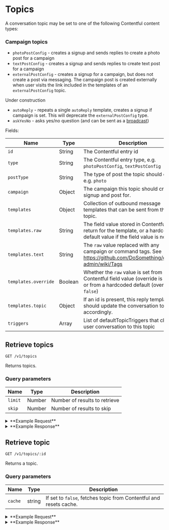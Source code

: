 # Topics

A conversation topic may be set to one of the following Contentful content types:

### Campaign topics

* `photoPostConfig` - creates a signup and sends replies to create a photo post for a campaign
* `textPostConfig` - creates a signup and sends replies to create text post for a campaign
* `externalPostConfig` - creates a signup for a campaign, but does not create a post via messaging. The campaign post is created externally when user visits the link included in the templates of an `externalPostConfig` topic.

Under construction

* `autoReply` - repeats a single `autoReply` template, creates a signup if campaign is set. This will deprecate the `externalPostConfig` type.
* `askYesNo` - asks yes/no question (and can be sent as a [broadcast](./topics.md))

Fields:

Name | Type | Description
-----|------|------------
`id` | String | The Contentful entry id
`type` | String | The Contentful entry type, e.g. `photoPostConfig`, `textPostConfig`
`postType` | String | The type of post the topic should create, e.g. `photo`
`campaign` | Object | The campaign this topic should create a signup and post for.
`templates` | Object | Collection of outbound message templates that can be sent from this topic.
`templates.raw` | String | The field value stored in Contentful to return for the template, or a hardcoded default value if the field value is not set
`templates.text` | String | The `raw` value replaced with any campaign or command tags. See https://github.com/DoSomething/gambit-admin/wiki/Tags
`templates.override` | Boolean | Whether the `raw` value is set from a Contentful field value (override is `true`), or from a hardcoded default (override is `false`)
`templates.topic` | Object | If an id is present, this reply template should update the conversation topic accordingly.
`triggers` | Array | List of defaultTopicTriggers that change user conversation to this topic

## Retrieve topics

```
GET /v1/topics
```

Returns topics.

### Query parameters

Name | Type | Description
-----|------|------------
`limit` | Number | Number of results to retrieve
`skip` | Number | Number of results to skip


<details><summary>**Example Request**</summary><p>

```
curl http://localhost:5000/v1/topics?skip=5
  -H "Accept: application/json"
  -H "Content-Type: application/json"
```

</p></details>

<details><summary>**Example Response**</summary><p>

```
{
  "data": [
    {
      "id": "5MSUDKlVp6kqkUMw8gW004",
      "type": "externalPostConfig",
      "postType": "external",
      "campaign": {
        "id": 7059,
        "title": "Lose Your V-Card",
        "tagline": "Help your friends register to vote!",
        "status": "active",
        "currentCampaignRun": {
          "id": 8128
        },
        "keywords": [
          "VCARD"
        ]
      },
      "templates": {
        "startExternalPost": {
          "raw": "One of the most impactful ways to create change in our communities and on issues we care about is by making our voices heard through voting. Your generation has the power to decide the next election. \n\nWhether you are old enough to vote or not -- you can make a difference. Tag a friend (who is 18 or older) on Facebook and give them an easy way to register to vote. By sharing this, you'll be entered to win a 2000 scholarship: https://www.dosomething.org/us/campaigns/lose-your-v-card/blocks/7UYxNKCmS4OqEOiKSSAE2?user_id={{user.id}}",
          "override": true,
          "rendered": "One of the most impactful ways to create change in our communities and on issues we care about is by making our voices heard through voting. Your generation has the power to decide the next election. \n\nWhether you are old enough to vote or not -- you can make a difference. Tag a friend (who is 18 or older) on Facebook and give them an easy way to register to vote. By sharing this, you'll be entered to win a 2000 scholarship: https://www.dosomething.org/us/campaigns/lose-your-v-card/blocks/7UYxNKCmS4OqEOiKSSAE2?user_id={{user.id}}"
        },
        "webStartExternalPost": {
          "raw": "Hi it's Freddie from DoSomething! Over 69 million young people are eligible to vote in 2018. Your generation has the power to decide this election. We need your help to spread the word!\n\nTag a friend (who is 18 or older) on Facebook and give them an easy way to register to vote. By sharing this, you'll be entered to win a 2000 scholarship: https://www.dosomething.org/us/campaigns/lose-your-v-card/blocks/7UYxNKCmS4OqEOiKSSAE2?user_id={{user.id}}",
          "override": true,
          "rendered": "Hi it's Freddie from DoSomething! Over 69 million young people are eligible to vote in 2018. Your generation has the power to decide this election. We need your help to spread the word!\n\nTag a friend (who is 18 or older) on Facebook and give them an easy way to register to vote. By sharing this, you'll be entered to win a 2000 scholarship: https://www.dosomething.org/us/campaigns/lose-your-v-card/blocks/7UYxNKCmS4OqEOiKSSAE2?user_id={{user.id}}"
        },
        "startExternalPostAutoReply": {
          "raw": "Whoops, I didn't understand that. To enter to win the $2000 scholarship, click here and tag a friend: https://www.dosomething.org/us/campaigns/lose-your-v-card/blocks/7UYxNKCmS4OqEOiKSSAE2?user_id={{user.id}}\n\nHave a question for me? Text QUESTION and I will respond within 24 hours.",
          "override": true,
          "rendered": "Whoops, I didn't understand that. To enter to win the $2000 scholarship, click here and tag a friend: https://www.dosomething.org/us/campaigns/lose-your-v-card/blocks/7UYxNKCmS4OqEOiKSSAE2?user_id={{user.id}}\n\nHave a question for me? Text QUESTION and I will respond within 24 hours."
        },
        ...
      },
      "triggers": [
        "vcard",
      ]
    },
      {
      "id": "2X4r3fZrTGA2mGemowgiEI",
      "name": "askYesNo test",
      "type": "askYesNo",
      "createdAt": "2018-08-06T23:34:56.395Z",
      "updatedAt": "2018-08-08T22:20:14.822Z",
      "message": {
        "text": "Join Pump it Up? \n\nYes No",
        "attachments": [],
        "template": "askYesNo",
        "topic": {}
      },
      "templates": {
        "saidYes": {
          "text": "Great! Text START to submit a photo.",
          "topic": {
            "id": "4xXe9sQqmIeiWauSUu6kAY",
            "name": "Pump It Up - Submit Flyer",
            "type": "photoPostConfig",
            "createdAt": "2018-08-01T14:41:30.242Z",
            "updatedAt": "2018-08-07T15:44:59.609Z"
          }
        },
        "saidNo": {
          "text": "Ok, we'll check in with you later.",
          "topic": {}
        },
        "invalidAskYesNoResponse": {
          "text": "Sorry, I didn't get that - did you want to join for Pump It Up? Yes or No",
          "topic": {}
        },
        "autoReply": {
          "text": "Sorry, I didn't understand that. Text Q if you have a question.",
          "topic": {}
        }
      },
      "triggers": [
        
      ]
    },
    {
      "id": "3peS2Oye08o6OwUMAEcS2c",
      "type": "photoPostConfig",
      "postType": "photo",
      "campaign": {
        "id": 8038,
        "title": "#SaveTheMascots",
        "tagline": "Help us make every college campus tobacco-free.",
        "status": "closed",
        "currentCampaignRun": {
          "id": 8039
        },
        "keywords": [
          "MASCOT"
        ]
      },
      "templates": {
        "startPhotoPost": {
          "raw": "Secondhand smoke causes cancer, which is why thousands of colleges have gone tobacco-free. Problem is, 3,273 campuses still allow tobacco, which means secondhand smoke is harming everyone on campus including our beloved mascots. \n\nTell your college (or a college near you) to pledge to go tobacco-free by telling them to #SaveTheMascots by clicking here: http://bit.ly/2GE8APl\n\nTake a screenshot of the post you share, then text {{cmd_reportback}} to share it with us (and enter for a chance to win a $2500 scholarship)!",
          "override": true,
          "rendered": "Secondhand smoke causes cancer, which is why thousands of colleges have gone tobacco-free. Problem is, 3,273 campuses still allow tobacco, which means secondhand smoke is harming everyone on campus including our beloved mascots. \n\nTell your college (or a college near you) to pledge to go tobacco-free by telling them to #SaveTheMascots by clicking here: http://bit.ly/2GE8APl\n\nTake a screenshot of the post you share, then text START to share it with us (and enter for a chance to win a $2500 scholarship)!"
        },
        ...
      },
      "triggers": [
        "mascot",
      ]
    },
    ...
  ],
  "meta": {
    "pagination": {
      "total": 21,
      "skip": 5,
      "limit": 100
    }
  }
}
```

</p></details>

## Retrieve topic

```
GET /v1/topics/:id
```

Returns a topic.

### Query parameters

Name | Type | Description
-----|------|------------
`cache` | string | If set to `false`, fetches topic from Contentful and resets cache.


<details><summary>**Example Request**</summary><p>

```
curl http://localhost:5000/v1/topics/6swLaA7HKE8AGI6iQuWk4y?cache=false \
     -H "Accept: application/json" \
     -H "Content-Type: application/json" \
```

</p></details>
<details><summary>**Example Response**</summary><p>

```
{
  "data": {
    "id": "6swLaA7HKE8AGI6iQuWk4y",
    "type": "photoPostConfig",
    "postType": "photo",
    "campaign": {
      "id": 7,
      "title": "Mirror Messages",
      "tagline": "Boost a stranger's self-esteem with just a sticky note!",
      "status": "active",
      "currentCampaignRun": {
        "id": 8076
      },
      "keywords": [
        "MIRROR"
      ]
    },
    "templates": {
      "startPhotoPost": {
        "raw": "Over 111,000 people have joined the movement to bring positivity to their schools. All it takes is posting encouraging notes in places that can trigger low self-esteem. Take 5 mins to post a note today. \n\nThen, text {{cmd_reportback}} to share a photo of the messages you posted (and you'll be entered to win a $2000 scholarship)!",
        "override": true,
        "rendered": "Over 111,000 people have joined the movement to bring positivity to their schools. All it takes is posting encouraging notes in places that can trigger low self-esteem. Take 5 mins to post a note today. \n\nThen, text START to share a photo of the messages you posted (and you'll be entered to win a $2000 scholarship)!"
      },
      ...
      "invalidAskContinueResponse": {
        "raw": "Sorry, I didn't get that. Did you want to join {{title}}?\n\nYes or No",
        "override": false,
        "rendered": "Sorry, I didn't get that. Did you want to join Mirror Messages?\n\nYes or No"
      }
    },
    "triggers": [
      "mirror",
    ]
  }
}
```

</p></details>
